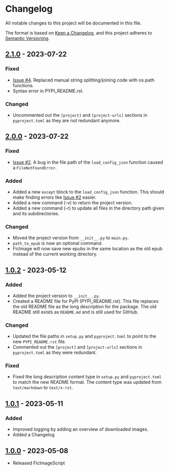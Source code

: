# Changelog

All notable changes to this project will be documented in this file.

The format is based on [Keep a Changelog](https://keepachangelog.com/en/1.0.0/),
and this project adheres to [Semantic Versioning](https://semver.org/spec/v2.0.0.html).

[//]: # (Types of changes)
[//]: # (- **Added** for new features.)
[//]: # (- **Changed** for changes in existing functionality.)
[//]: # (- **Deprecated** for soon-to-be removed features.)
[//]: # (- **Removed** for now removed features.)
[//]: # (- **Fixed** for any bug fixes.)
[//]: # (- **Security** in case of vulnerabilities.)


## [2.1.0] - 2023-07-22

### Fixed
- [Issue #4](https://github.com/Jemeni11/FicImage/issues/4). Replaced manual string splitting/joining code 
with os.path functions.
- Syntax error in PYPI_README.rst. 

### Changed
- Uncommented out the `[project]` and `[project-urls]` sections in `pyproject.toml` 
as they are not redundant anymore. 


## [2.0.0] - 2023-07-22

### Fixed
- [Issue #2](https://github.com/Jemeni11/FicImage/issues/2). A bug in the file path of the `load_config_json` function caused a `FileNotFoundError`. 

### Added
- Added a new `except` block to the `load_config_json` function. 
This should make finding errors like [Issue #2](https://github.com/Jemeni11/FicImage/issues/2) easier.
- Added a new command (-v) to return the project version.
- Added a new command (-r) to update all files in the directory path given and its subdirectories.

### Changed
- Moved the project version from `__init__.py` to `main.py`.
- `path_to_epub` is now an optional command.
- FicImage will now save new epubs in the same location 
as the old epub instead of the current working directory.

## [1.0.2] - 2023-05-12

### Added

- Added the project version to `__init__.py`.
- Created a README file for PyPI (PYPI_README.rst). 
This file replaces the old README file as the long description for the package.
The old README still exists as `README.md` and is still used for GitHub.

### Changed
- Updated the file paths in `setup.py` and `pyproject.toml` to point to 
the new `PYPI_README.rst` file. 
- Commented out the `[project]` and `[project-urls]` sections in `pyproject.toml` 
as they were redundant. 

### Fixed
- Fixed the long description content type in `setup.py` and `pyproject.toml` to 
match the new README format. The content type was updated from `text/markdown` to `text/x-rst`.

## [1.0.1] - 2023-05-11

### Added
- Improved logging by adding an overview of downloaded images.
- Added a Changelog

## [1.0.0] - 2023-05-08
- Released FicImageScript


[2.1.0]: https://github.com/Jemeni11/FicImage/compare/v2.0.0...v2.1.0
[2.0.0]: https://github.com/Jemeni11/FicImage/compare/v1.0.2...v2.0.0
[1.0.2]: https://github.com/Jemeni11/FicImage/compare/v1.0.1...v1.0.2
[1.0.1]: https://github.com/Jemeni11/FicImage/compare/v1.0.0...v1.0.1
[1.0.0]: https://github.com/Jemeni11/FicImage/releases/tag/v1.0.0
